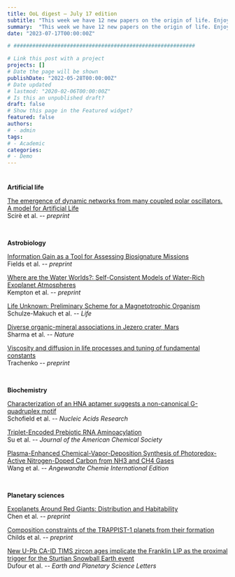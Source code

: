 ```yaml
---
title: OoL digest — July 17 edition
subtitle: "This week we have 12 new papers on the origin of life. Enjoy!"
summary:  "This week we have 12 new papers on the origin of life. Enjoy!"
date: "2023-07-17T00:00:00Z"

# ##########################################################

# Link this post with a project
projects: []
# Date the page will be shown
publishDate: "2022-05-28T00:00:00Z"
# Date updated
# lastmod: "2020-02-06T00:00:00Z"
# Is this an unpublished draft?
draft: false
# Show this page in the Featured widget?
featured: false
authors:
# - admin
tags:
# - Academic
categories:
# - Demo
---
```


# ##########################################################

**Artificial life**

[The emergence of dynamic networks from many coupled polar oscillators. A model for Artificial Life](https://doi.org/10.48550/arXiv.2307.03993) <br> Scirè et al. -- *preprint*

<br>

**Astrobiology**

[Information Gain as a Tool for Assessing Biosignature Missions](https://doi.org/10.48550/arXiv.2307.06509) <br> Fields et al. -- *preprint*

[Where are the Water Worlds?: Self-Consistent Models of Water-Rich Exoplanet Atmospheres](https://doi.org/10.48550/arXiv.2307.06508) <br> Kempton et al. -- *preprint*

[Life Unknown: Preliminary Scheme for a Magnetotrophic Organism](https://doi.org/10.3390/life13071446) <br> Schulze-Makuch et al. -- *Life*

[Diverse organic-mineral associations in Jezero crater, Mars](https://doi.org/10.1038/s41586-023-06143-z) <br> Sharma et al. -- *Nature*

[Viscosity and diffusion in life processes and tuning of fundamental constants](https://doi.org/10.48550/arXiv.2307.05273) <br> Trachenko -- *preprint*

<br>


**Biochemistry**

[Characterization of an HNA aptamer suggests a non-canonical G-quadruplex motif](https://doi.org/10.1093/nar/gkad592) <br> Schofield et al. -- *Nucleic Acids Research*

[Triplet-Encoded Prebiotic RNA Aminoacylation](https://doi.org/10.1021/jacs.3c03931) <br> Su et al. -- *Journal of the American Chemical Society*

[Plasma-Enhanced Chemical-Vapor-Deposition Synthesis of Photoredox-Active Nitrogen-Doped Carbon from NH3 and CH4 Gases](https://doi.org/10.1002/anie.202307236) <br> Wang et al. -- *Angewandte Chemie International Edition*

<br>

**Planetary sciences**

[Exoplanets Around Red Giants: Distribution and Habitability](https://doi.org/10.48550/arXiv.2307.04975) <br> Chen et al. -- *preprint*

[Composition constraints of the TRAPPIST-1 planets from their formation](https://doi.org/10.48550/arXiv.2307.04989) <br> Childs et al. -- *preprint*

[New U-Pb CA-ID TIMS zircon ages implicate the Franklin LIP as the proximal trigger for the Sturtian Snowball Earth event](https://doi.org/10.1016/j.epsl.2023.118259) <br> Dufour et al. -- *Earth and Planetary Science Letters*

